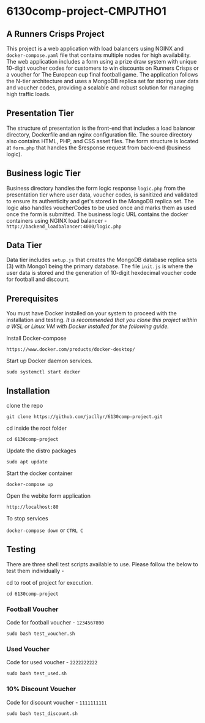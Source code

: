 # 6130comp-project-CMPJTHO1

## A Runners Crisps Project

This project is a web application with load balancers using NGINX and `docker-compose.yaml` file that contains multiple nodes for high availability. The web application includes a form using a prize draw system with unique 10-digit voucher codes for customers to win discounts on Runners Crisps or a voucher for The European cup final football game. The application follows the N-tier architecture and uses a MongoDB replica set for storing user data and voucher codes, providing a scalable and robust solution for managing high traffic loads.

## Presentation Tier

The structure of presentation is the front-end that includes a load balancer directory, Dockerfile and an nginx configuration file. The source directory also contains HTML, PHP, and CSS asset files. The form structure is located at `form.php` that handles the $response request from back-end (business logic).

## Business logic Tier

Business directory handles the form logic response `logic.php` from the presentation tier where user data, voucher codes, is sanitized and validated to ensure its authenticity and get's stored in the MongoDB replica set. The logic also handles voucherCodes to be used once and marks them as used once the form is submitted. The business logic URL contains the docker containers using NGINX load balancer - `http://backend_loadbalancer:4000/logic.php`

## Data Tier

Data tier includes `setup.js` that creates the MongoDB database replica sets (3) with Mongo1 being the primary database. The file `init.js` is where the user data is stored and the generation of 10-digit hexdecimal voucher code for football and discount.

## Prerequisites

You must have Docker installed on your system to proceed with the installation and testing. *It is recommended that you clone this project within a WSL or Linux VM with Docker installed for the following guide.*

Install Docker-compose

`https://www.docker.com/products/docker-desktop/`

Start up Docker daemon services.

`sudo systemctl start docker`

## Installation

clone the repo 

`git clone https://github.com/jacllyr/6130comp-project.git`

cd inside the root folder 

`cd 6130comp-project`

Update the distro packages

`sudo apt update`

Start the docker container

`docker-compose up`

Open the webite form application 

`http://localhost:80`

To stop services

`docker-compose down` or `CTRL C`

## Testing

There are three shell test scripts available to use. Please follow the below to test them individually -

cd to root of project for execution.

`cd 6130comp-project`

### Football Voucher

Code for football voucher - `1234567890`

`sudo bash test_voucher.sh`

### Used Voucher

Code for used voucher - `2222222222`

`sudo bash test_used.sh`

### 10% Discount Voucher 

Code for discount voucher - `1111111111`

`sudo bash test_discount.sh`
